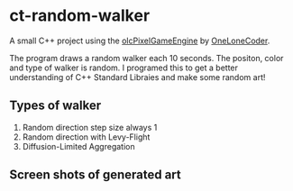 # ct-random-walker

A small C++ project using the [olcPixelGameEngine](https://github.com/OneLoneCoder/olcPixelGameEngine) by [OneLoneCoder](https://github.com/OneLoneCoder).

The program draws a random walker each 10 seconds. The positon, color and type of walker is random. I programed this to get a better understanding of C++ Standard Libraies and make some random art!

## Types of walker
1. Random direction step size always 1
1. Random direction with Levy-Flight
1. Diffusion-Limited Aggregation

## Screen shots of generated art
